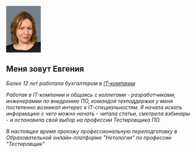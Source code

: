 ![Фотография](Фото.png)




## __Меня зовут Евгения__

_Более 12 лет работала бухгалтером в [IT-компании](https://www.antor.ru/)_ 

_Работая в IT-компании и общаясь с коллегами - разработчиками,  инженерамии по внедрению ПО, командой техподдержки у меня постепенно возникал интерес к IT-специальностям. Я начала искать информацию с чего можно начать - читала статьи, смотрела вэбинары - и остановила свой выбор на профессии Тестировщика ПО._

_В настоящее время прохожу профессиональную переподготовку в Образовательной онлайн-платформе "Нетология" по профессии "Тестировщик"_